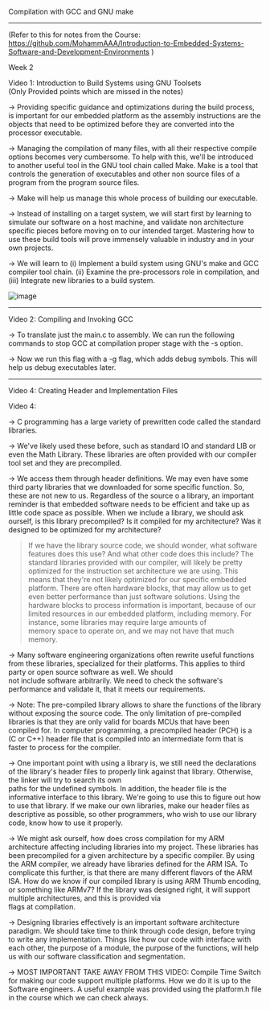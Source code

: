Compilation with GCC and GNU make
*********************************
(Refer to this for notes from the Course: https://github.com/MohammAAA/Introduction-to-Embedded-Systems-Software-and-Development-Environments )

Week 2

Video 1: Introduction to Build Systems using GNU Toolsets   
(Only Provided points which are missed in the notes)
  
-> Providing specific guidance and optimizations during the build process, is important for our embedded platform as the assembly instructions are the objects that need to be optimized before they are 
   converted into the processor executable.       
 
-> Managing the compilation of many files, with all their respective compile options becomes very cumbersome. To help with this, we'll be introduced to another useful tool in the GNU tool chain called 
   Make. Make is a tool that controls the generation of executables and other non source files of a program from the program source files.    
   
-> Make will help us manage this whole process of building our executable.    
   
-> Instead of installing on a target system, we will start first by learning to simulate our software on a host machine, and validate non architecture specific pieces before moving on to our intended 
   target. Mastering how to use these build tools will prove immensely valuable in industry and in your own projects.    
   
-> We will learn to
  (i) Implement a build system using GNU's make and GCC compiler tool chain.
  (ii) Examine the pre-processors role in compilation, and
  (iii) Integrate new libraries to a build system.     
   
   ![image](https://user-images.githubusercontent.com/34119879/213915413-b60fb175-67bc-4c4b-acec-eced4335821e.png)

***************************************************************************************************************************************************

Video 2: Compiling and Invoking GCC

-> To translate just the main.c to assembly. We can run the following commands to stop GCC at compilation proper stage
with the -s option.

-> Now we run this flag with a -g flag, which adds debug symbols. This will help us debug executables later. 

***************************************************************************************************************************************************

Video 4: Creating Header and Implementation Files

Video 4: 

-> C programming has a large variety of prewritten code called the standard libraries.

-> We've likely used these before, such as standard IO and standard LIB or even the Math Library.
   These libraries are often provided with our compiler tool set and they are precompiled.

-> We access them through header definitions. We may even have some third party libraries that we  downloaded for some specific function. So, these are not new to us. Regardless of the source o
   a library, an important reminder is that embedded software needs to be efficient and take up as  little code space as possible. When we include a library, we should ask ourself, is this 
   library precompiled? Is it compiled for my architecture? Was it designed to be optimized for my architecture? 

> If we have the library source code, we should wonder, what software features does this use?
  And what other code does this include? The standard libraries provided with our compiler, will likely be pretty optimized for the instruction set architecture we are using.
  This means that they're not likely optimized for our specific embedded platform. There are often hardware blocks, that may allow us to get even better performance than just software solutions.
  Using the hardware blocks to process information is important, because of our limited resources in our embedded platform, including memory. For instance, some libraries may require large amounts of  
  memory space to operate on, and we may not have that much memory. 

-> Many software engineering organizations often rewrite useful functions from these libraries, specialized for their platforms. This applies to third party or open source software as well. We should  
   not include software arbitrarily. We need to check the software's performance and validate it, that it meets our requirements. 

-> Note: The pre-compiled library allows to share the functions of the library without exposing the source code. The only limitation of pre-compiled libraries is that they are only valid for boards 
   MCUs that have been compiled for. In computer programming, a precompiled header (PCH) is a (C or C++) header file that is compiled into an intermediate form that is faster to process for the 
   compiler.
   
-> One important point with using a library is, we still need the declarations of the library's header files to properly link against that library. Otherwise, the linker will try to search its own    
   paths for the undefined symbols. In addition, the header file is the informative interface to this library. We're going to use this to figure out how to use that library. If we make our own 
   libraries, make our header files as descriptive as possible, so other programmers, who wish to use our library code, know how to use it properly. 
    
-> We might ask ourself, how does cross compilation for my ARM architecture affecting including libraries into my project. These libraries has been precompiled for a given architecture by a specific 
   compiler. By using the ARM compiler, we already have libraries defined for the ARM ISA. To complicate this further, is that there are many different flavors of the ARM ISA.
   How do we know if our compiled library is using ARM Thumb encoding, or something like ARMv7? If the library was designed right, it will support multiple architectures, and this is provided via  
   flags at compilation.    

-> Designing libraries effectively is an important software architecture paradigm. We should take time to think through code design, before trying to write any implementation.
   Things like how our code with interface with each other, the purpose of a module, the purpose of the functions, will help us with our software classification and segmentation. 

-> MOST IMPORTANT TAKE AWAY FROM THIS VIDEO:
   Compile Time Switch for making our code support multiple platforms. How we do it is up to the Software engineers. A useful example was provided using the platform.h file in the course which we can 
   check always.
    
